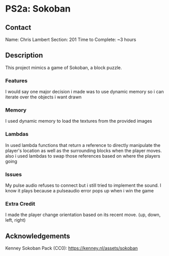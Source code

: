 # PS2a: Sokoban

## Contact

Name: Chris Lambert
Section: 201
Time to Complete: ~3 hours

## Description

This project mimics a game of Sokoban, a block puzzle.

### Features

I would say one major decision i made was to use dynamic memory so i can iterate over the objects i want drawn

### Memory

I used dynamic memory to load the textures from the provided images

### Lambdas

In used lambda functions that return a reference to directly manipulate the player's location as well as the surrounding blocks when the player moves. also i used lambdas to swap those references based on where the players going

### Issues

My pulse audio refuses to connect but i still tried to implement the sound. I know it plays because a pulseaudio error pops up when i win the game

### Extra Credit

I made the player change orientation based on its recent move. (up, down, left, right)

## Acknowledgements

Kenney Sokoban Pack (CC0): https://kenney.nl/assets/sokoban
